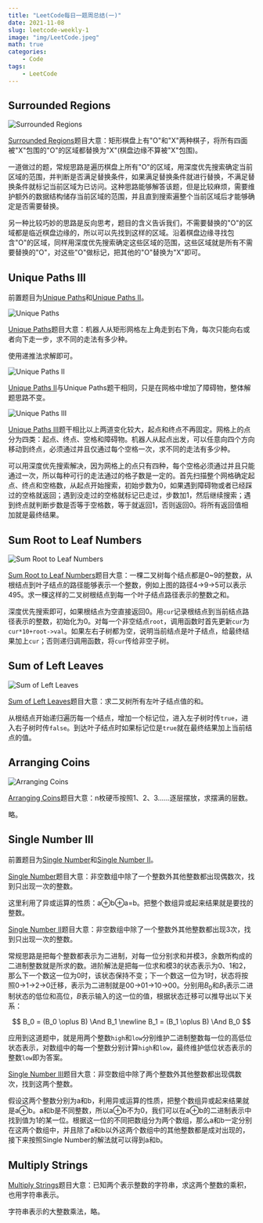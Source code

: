 ```yaml
---
title: "LeetCode每日一题周总结(一)"
date: 2021-11-08
slug: leetcode-weekly-1
image: "img/LeetCode.jpeg"
math: true
categories:
    - Code
tags:
    - LeetCode
---
```

## Surrounded Regions

![Surrounded Regions](https://assets.leetcode.com/uploads/2021/02/19/xogrid.jpg)

 [Surrounded Regions](https://leetcode.com/problems/surrounded-regions/)题目大意：矩形棋盘上有"O"和"X"两种棋子，将所有四面被"X"包围的"O"的区域都替换为"X"(棋盘边缘不算被"X"包围)。

一道做过的题，常规思路是遍历棋盘上所有"O"的区域，用深度优先搜索确定当前区域的范围，并判断是否满足替换条件，如果满足替换条件就进行替换，不满足替换条件就标记当前区域为已访问。这种思路能够解答该题，但是比较麻烦，需要维护额外的数据结构储存当前区域的范围，并且直到搜索遍整个当前区域后才能够确定是否需要替换。

另一种比较巧妙的思路是反向思考，题目的含义告诉我们，不需要替换的"O"的区域都是临近棋盘边缘的，所以可以先找到这样的区域。沿着棋盘边缘寻找包含"O"的区域，同样用深度优先搜索确定这些区域的范围，这些区域就是所有不需要替换的"O"，对这些"O"做标记，把其他的"O"替换为"X"即可。

## Unique Paths III

前置题目为[Unique Paths](https://leetcode.com/problems/unique-paths/)和[Unique Paths II](https://leetcode.com/problems/unique-paths-ii/)。

![Unique Paths](https://assets.leetcode.com/uploads/2018/10/22/robot_maze.png)

[Unique Paths](https://leetcode.com/problems/unique-paths/)题目大意：机器人从矩形网格左上角走到右下角，每次只能向右或者向下走一步，求不同的走法有多少种。

使用递推法求解即可。

![Unique Paths II](https://assets.leetcode.com/uploads/2020/11/04/robot1.jpg)

[Unique Paths II](https://leetcode.com/problems/unique-paths-ii/)与Unique Paths题干相同，只是在网格中增加了障碍物，整体解题思路不变。

![Unique Paths III](https://assets.leetcode.com/uploads/2021/08/02/lc-unique1.jpg)

[Unique Paths III](https://leetcode.com/problems/unique-paths-iii)题干相比以上两道变化较大，起点和终点不再固定。网格上的点分为四类：起点、终点、空格和障碍物。机器人从起点出发，可以任意向四个方向移动到终点，必须通过并且仅通过每个空格一次，求不同的走法有多少种。

可以用深度优先搜索解决，因为网格上的点只有四种，每个空格必须通过并且只能通过一次，所以每种可行的走法通过的格子数是一定的。首先扫描整个网格确定起点、终点和空格数，从起点开始搜索，初始步数为0，如果遇到障碍物或者已经踩过的空格就返回；遇到没走过的空格就标记已走过，步数加1，然后继续搜索；遇到终点就判断步数是否等于空格数，等于就返回1，否则返回0。将所有返回值相加就是最终结果。

## Sum Root to Leaf Numbers

![Sum Root to Leaf Numbers](https://assets.leetcode.com/uploads/2021/02/19/num2tree.jpg)

[Sum Root to Leaf Numbers](https://leetcode.com/problems/sum-root-to-leaf-numbers/)题目大意：一棵二叉树每个结点都是0~9的整数，从根结点到叶子结点的路径能够表示一个整数，例如上图的路径4->9->5可以表示495。求一棵这样的二叉树根结点到每一个叶子结点路径表示的整数之和。

深度优先搜索即可，如果根结点为空直接返回0。用`cur`记录根结点到当前结点路径表示的整数，初始化为0。对每一个非空结点`root`，调用函数时首先更新`cur`为`cur*10+root->val`。如果左右子树都为空，说明当前结点是叶子结点，给最终结果加上`cur`；否则递归调用函数，将`cur`传给非空子树。

## Sum of Left Leaves

![Sum of Left Leaves](https://assets.leetcode.com/uploads/2021/04/08/leftsum-tree.jpg)

[Sum of Left Leaves](https://leetcode.com/problems/sum-of-left-leaves/)题目大意：求二叉树所有左叶子结点值的和。

从根结点开始递归遍历每一个结点，增加一个标记位，进入左子树时传`true`，进入右子树时传`false`。到达叶子结点时如果标记位是`true`就在最终结果加上当前结点的值。

## Arranging Coins

![Arranging Coins](https://assets.leetcode.com/uploads/2021/04/09/arrangecoins2-grid.jpg)

[Arranging Coins](https://leetcode.com/problems/arranging-coins/)题目大意：n枚硬币按照1、2、3……逐层摆放，求摆满的层数。

略。

## Single Number III

前置题目为[Single Number](https://leetcode.com/problems/single-number/)和[Single Number II](https://leetcode.com/problems/single-number-ii/)。

[Single Number](https://leetcode.com/problems/single-number/)题目大意：非空数组中除了一个整数外其他整数都出现偶数次，找到只出现一次的整数。

这里利用了异或运算的性质：a⊕b⊕a=b。把整个数组异或起来结果就是要找的整数。

[Single Number II](https://leetcode.com/problems/single-number-ii/)题目大意：非空数组中除了一个整数外其他整数都出现3次，找到只出现一次的整数。

常规思路是把每个整数都表示为二进制，对每一位分别求和并模3，余数所构成的二进制整数就是所求的数。进阶解法是把每一位求和模3的状态表示为0、1和2，那么下一个数这一位为0时，该状态保持不变；下一个数这一位为1时，状态将按照0->1->2->0迁移，表示为二进制就是00->01->10->00。分别用$B_0$和$B_1$表示二进制状态的低位和高位，$B$表示输入的这一位的值，根据状态迁移可以推导出以下关系：

$$
B_0 = (B_0 \oplus B) \And B_1 \newline
B_1 = (B_1 \oplus B) \And B_0
$$

应用到这道题中，就是用两个整数`high`和`low`分别维护二进制整数每一位的高低位状态表示，对数组中的每一个整数分别计算`high`和`low`，最终维护低位状态表示的整数`low`即为答案。

[Single Number III](https://leetcode.com/problems/single-number-iii/)题目大意：非空数组中除了两个整数外其他整数都出现偶数次，找到这两个整数。

假设这两个整数分别为a和b，利用异或运算的性质，把整个数组异或起来结果就是a⊕b。a和b是不同整数，所以a⊕b不为0，我们可以在a⊕b的二进制表示中找到值为1的某一位。根据这一位的不同把数组分为两个数组，那么a和b一定分别在这两个数组中，并且除了a和b以外这两个数组中的其他整数都是成对出现的，接下来按照Single Number的解法就可以得到a和b。

## Multiply Strings

[Multiply Strings](https://leetcode.com/problems/multiply-strings/)题目大意：已知两个表示整数的字符串，求这两个整数的乘积，也用字符串表示。

字符串表示的大整数乘法，略。